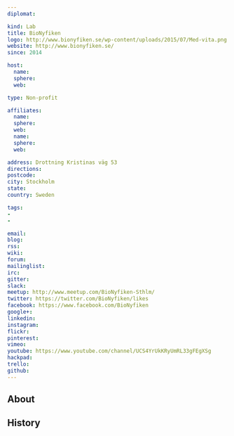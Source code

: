 ```yaml
---
diplomat:

kind: Lab
title: BioNyfiken
logo: http://www.bionyfiken.se/wp-content/uploads/2015/07/Med-vita.png
website: http://www.bionyfiken.se/
since: 2014

host:
  name:
  sphere:
  web:

type: Non-profit

affiliates:
  name:
  sphere:
  web:
  name:
  sphere:
  web:

address: Drottning Kristinas väg 53
directions:
postcode:
city: Stockholm
state:
country: Sweden

tags:
-
-

email:
blog:
rss:
wiki:
forum:
mailinglist:
irc:
gitter:
slack:
meetup: http://www.meetup.com/BioNyfiken-Sthlm/
twitter: https://twitter.com/BioNyfiken/likes
facebook: https://www.facebook.com/BioNyfiken
google+:
linkedin:
instagram:
flickr:
pinterest:
vimeo:
youtube: https://www.youtube.com/channel/UCS4YrUkKRyUmRL33gFEgXSg
hackpad:
trello:
github:
---
```


## About

## History
